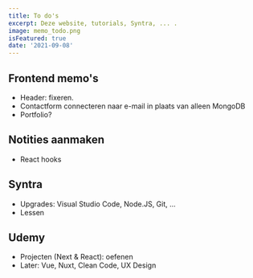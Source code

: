 ```yaml
---
title: To do's 
excerpt: Deze website, tutorials, Syntra, ... .
image: memo_todo.png
isFeatured: true
date: '2021-09-08'
---
```


## Frontend memo's

- Header: fixeren.
- Contactform connecteren naar e-mail in plaats van alleen MongoDB
- Portfolio? 

## Notities aanmaken 

- React hooks

## Syntra

- Upgrades: Visual Studio Code, Node.JS, Git, ...
- Lessen

## Udemy

- Projecten (Next & React): oefenen
- Later: Vue, Nuxt, Clean Code, UX Design